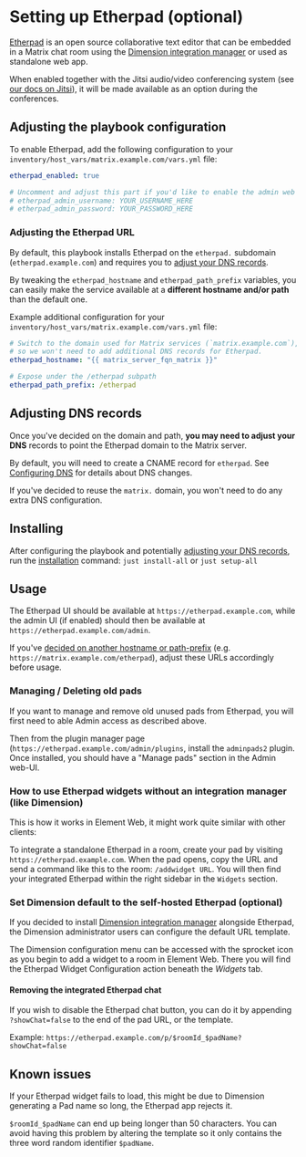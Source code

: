 # Setting up Etherpad (optional)

[Etherpad](https://etherpad.org) is an open source collaborative text editor that can be embedded in a Matrix chat room using the [Dimension integration manager](https://dimension.t2bot.io) or used as standalone web app.

When enabled together with the Jitsi audio/video conferencing system (see [our docs on Jitsi](configuring-playbook-jitsi.md)), it will be made available as an option during the conferences.

## Adjusting the playbook configuration

To enable Etherpad, add the following configuration to your `inventory/host_vars/matrix.example.com/vars.yml` file:

```yaml
etherpad_enabled: true

# Uncomment and adjust this part if you'd like to enable the admin web UI
# etherpad_admin_username: YOUR_USERNAME_HERE
# etherpad_admin_password: YOUR_PASSWORD_HERE
```

### Adjusting the Etherpad URL

By default, this playbook installs Etherpad on the `etherpad.` subdomain (`etherpad.example.com`) and requires you to [adjust your DNS records](#adjusting-dns-records).

By tweaking the `etherpad_hostname` and `etherpad_path_prefix` variables, you can easily make the service available at a **different hostname and/or path** than the default one.

Example additional configuration for your `inventory/host_vars/matrix.example.com/vars.yml` file:

```yaml
# Switch to the domain used for Matrix services (`matrix.example.com`),
# so we won't need to add additional DNS records for Etherpad.
etherpad_hostname: "{{ matrix_server_fqn_matrix }}"

# Expose under the /etherpad subpath
etherpad_path_prefix: /etherpad
```


## Adjusting DNS records

Once you've decided on the domain and path, **you may need to adjust your DNS** records to point the Etherpad domain to the Matrix server.

By default, you will need to create a CNAME record for `etherpad`. See [Configuring DNS](configuring-dns.md) for details about DNS changes.

If you've decided to reuse the `matrix.` domain, you won't need to do any extra DNS configuration.

## Installing

After configuring the playbook and potentially [adjusting your DNS records](#adjusting-dns-records), run the [installation](installing.md) command: `just install-all` or `just setup-all`

## Usage

The Etherpad UI should be available at `https://etherpad.example.com`, while the admin UI (if enabled) should then be available at `https://etherpad.example.com/admin`.

If you've [decided on another hostname or path-prefix](#adjusting-the-etherpad-url) (e.g. `https://matrix.example.com/etherpad`), adjust these URLs accordingly before usage.


### Managing / Deleting old pads

If you want to manage and remove old unused pads from Etherpad, you will first need to able Admin access as described above.

Then from the plugin manager page (`https://etherpad.example.com/admin/plugins`, install the `adminpads2` plugin. Once installed, you should have a "Manage pads" section in the Admin web-UI.


### How to use Etherpad widgets without an integration manager (like Dimension)

This is how it works in Element Web, it might work quite similar with other clients:

To integrate a standalone Etherpad in a room, create your pad by visiting `https://etherpad.example.com`. When the pad opens, copy the URL and send a command like this to the room: `/addwidget URL`. You will then find your integrated Etherpad within the right sidebar in the `Widgets` section.


### Set Dimension default to the self-hosted Etherpad (optional)

If you decided to install [Dimension integration manager](configuring-playbook-dimension.md) alongside Etherpad, the Dimension administrator users can configure the default URL template.

The Dimension configuration menu can be accessed with the sprocket icon as you begin to add a widget to a room in Element Web. There you will find the Etherpad Widget Configuration action beneath the _Widgets_ tab.


#### Removing the integrated Etherpad chat

If you wish to disable the Etherpad chat button, you can do it by appending `?showChat=false` to the end of the pad URL, or the template.

Example: `https://etherpad.example.com/p/$roomId_$padName?showChat=false`


## Known issues

If your Etherpad widget fails to load, this might be due to Dimension generating a Pad name so long, the Etherpad app rejects it.

`$roomId_$padName` can end up being longer than 50 characters. You can avoid having this problem by altering the template so it only contains the three word random identifier `$padName`.

